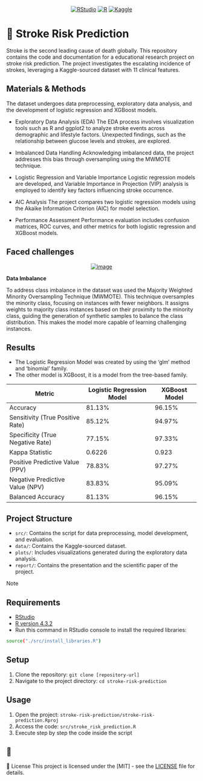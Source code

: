 <div align="center">
  
  <a href="">![RStudio](https://img.shields.io/badge/RStudio-4285F4?style=for-the-badge&logo=rstudio&logoColor=white)</a>
  <a href="">![R](https://img.shields.io/badge/r-%23276DC3.svg?style=for-the-badge&logo=r&logoColor=white)</a>
  <a href="">![Kaggle](https://img.shields.io/badge/Kaggle-035a7d?style=for-the-badge&logo=kaggle&logoColor=white)</a>
  
</div>

# :brain: Stroke Risk Prediction

Stroke is the second leading cause of death globally. This repository contains the code and documentation for a educational research project on stroke risk prediction. The project investigates the escalating incidence of strokes, leveraging a Kaggle-sourced dataset with 11 clinical features.

## Materials & Methods
The dataset undergoes data preprocessing, exploratory data analysis, and the development of logistic regression and XGBoost models.

- Exploratory Data Analysis (EDA)
  The EDA process involves visualization tools such as R and ggplot2 to analyze stroke events across demographic and lifestyle factors. Unexpected findings, such as the relationship between glucose levels and strokes, are explored.

- Imbalanced Data Handling
  Acknowledging imbalanced data, the project addresses this bias through oversampling using the MWMOTE technique.

- Logistic Regression and Variable Importance
  Logistic regression models are developed, and Variable Importance in Projection (VIP) analysis is employed to identify key factors influencing stroke occurrence.

- AIC Analysis
  The project compares two logistic regression models using the Akaike Information Criterion (AIC) for model selection.

- Performance Assessment
  Performance evaluation includes confusion matrices, ROC curves, and other metrics for both logistic regression and XGBoost models.

## Faced challenges
<div align="center">
  
  <a href="">![image](https://github.com/Kaito999/stroke-risk-prediction/assets/90338276/1b273b77-bcde-435f-9311-23574ed84288)</a>
  
</div>


**Data Imbalance**

To address class imbalance in the dataset was used the Majority Weighted Minority Oversampling Technique (MWMOTE). This technique oversamples the minority class, 
focusing on instances with fewer neighbors. It assigns weights to majority class instances based on their proximity to the minority class, guiding the generation 
of synthetic samples to balance the class distribution. This makes the model more capable of learning challenging instances.

## Results

- The Logistic Regression Model was created by using the ‘glm’ method and ‘binomial’ family.
- The other model is XGBoost, it is a model from the tree-based family.

<div align="center">
  
| Metric                              | Logistic Regression Model | XGBoost Model |
|-------------------------------------|---------------------------|---------------|
| Accuracy                            | 81.13%                    | 96.15%        |
| Sensitivity (True Positive Rate)    | 85.12%                    | 94.97%        |
| Specificity (True Negative Rate)    | 77.15%                    | 97.33%        |
| Kappa Statistic                     | 0.6226                    | 0.923         |
| Positive Predictive Value (PPV)     | 78.83%                    | 97.27%        |
| Negative Predictive Value (NPV)     | 83.83%                    | 95.09%        |
| Balanced Accuracy                   | 81.13%                    | 96.15%        |
  
</div>


## Project Structure
- `src/`: Contains the script for data preprocessing, model development, and evaluation.
- `data/`: Contains the Kaggle-sourced dataset.
- `plots/`: Includes visualizations generated during the exploratory data analysis.
- `report/`: Contains the presentation and the scientific paper of the project.


> [!NOTE]
> ## Requirements
- [RStudio](https://posit.co/download/rstudio-desktop/)
- [R version 4.3.2](https://cran.r-project.org/bin/windows/base/)
- Run this command in RStudio console to install the required libraries:
```bash
source("./src/install_libraries.R")
```

## Setup
1. Clone the repository: `git clone [repository-url]`
2. Navigate to the project directory: `cd stroke-risk-prediction`

## Usage
1. Open the project: `stroke-risk-prediction/stroke-risk-prediction.Rproj`
2. Access the code: `src/stroke_risk_prediction.R`
3. Execute step by step the code inside the script

## :memo:
:pencil: License
This project is licensed under the [MIT] - see the [LICENSE](LICENSE) file for details.
